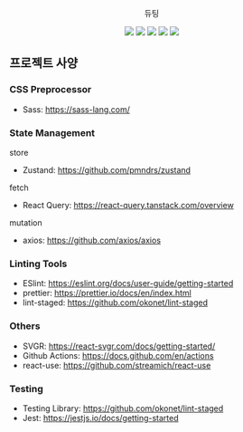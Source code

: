 <p align='center'>듀팅</p>

<p align='center'>
  <img src='https://img.shields.io/github/package-json/v/gom-3/duting-web'>
  <a href="https://github.com/gom-3/duting-web/issues"><img src='https://img.shields.io/github/issues/gom-3/duting-web'></a>
  <a href="https://github.com/gom-3/duting-web/pulls"><img src='https://img.shields.io/github/issues-pr/gom-3/duting-web'></a>
  <a href="https://github.com/gom-3/duting-web/graphs/contributors"><img src='https://img.shields.io/github/contributors/gom-3/duting-web'></a>
  <a href='https://github.com/gom-3/duting-web/blob/main/LICENSE'><img src='https://img.shields.io/github/license/gom-3/duting-web'></a>
</p>

## 프로젝트 사양

### CSS Preprocessor

- Sass: https://sass-lang.com/

### State Management

store

- Zustand: https://github.com/pmndrs/zustand

fetch

- React Query: https://react-query.tanstack.com/overview

mutation

- axios: https://github.com/axios/axios

### Linting Tools

- ESlint: https://eslint.org/docs/user-guide/getting-started
- prettier: https://prettier.io/docs/en/index.html
- lint-staged: https://github.com/okonet/lint-staged

### Others

- SVGR: https://react-svgr.com/docs/getting-started/
- Github Actions: https://docs.github.com/en/actions
- react-use: https://github.com/streamich/react-use

### Testing

- Testing Library: https://github.com/okonet/lint-staged
- Jest: https://jestjs.io/docs/getting-started
